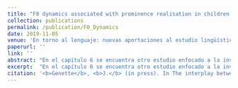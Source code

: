 ```yaml
---
title: "F0 dynamics associated with prominence realisation in children with hearing impairment"
collection: publications
permalink: /publication/F0_Dynamics
date: 2019-11-05
venue: 'En torno al lenguaje: nuevas aportaciones al estudio lingüístico'
paperurl: ''
link: ''
abstract: "En el capítulo 6 se encuentra otro estudio enfocado a la investigación de lenguas, en este caso de carácter minoritario: Genette se centra en el estudio del griego calabrés, una variedad que puede tener su origen en el griego clásico o en el bizantino. En concreto, el autor aborda cómo las interpretaciones subjetivas de los hablantes pueden influir a la hora de estudiar los orígenes de ciertas lenguas. A partir de una encuesta a hablantes actuales de esta variedad, se plantea cómo diferentes asuntos, tales como el prestigio social de la teoría o la identificación cultural que produce en los hablantes, pueden hacer que los hablantes se decanten a favor de una u otra hipótesis y validar así su auto-identificación como parte de una comunidad de habla."
excerpt:  "En el capítulo 6 se encuentra otro estudio enfocado a la investigación de lenguas, en este caso de carácter minoritario: Genette se centra en el estudio del griego calabrés, una variedad que puede tener su origen en el griego clásico o en el bizantino. En concreto, el autor aborda cómo las interpretaciones subjetivas de los hablantes pueden influir a la hora de estudiar los orígenes de ciertas lenguas. A partir de una encuesta a hablantes actuales de esta variedad, se plantea cómo diferentes asuntos, tales como el prestigio social de la teoría o la identificación cultural que produce en los hablantes, pueden hacer que los hablantes se decanten a favor de una u otra hipótesis y validar así su auto-identificación como parte de una comunidad de habla."
citation: '<b>Genette</b>, <b>J.</b> (in press). In The interplay between linguistic hypotheses and self-identification needs: The case of Calabrian greek. In A. Ariño-Bizarro, N. López-Cortés, D. Pascual (eds.): <i>En torno al lenguaje: nuevas aportaciones al estudio lingüístico</i>.'
---
```


